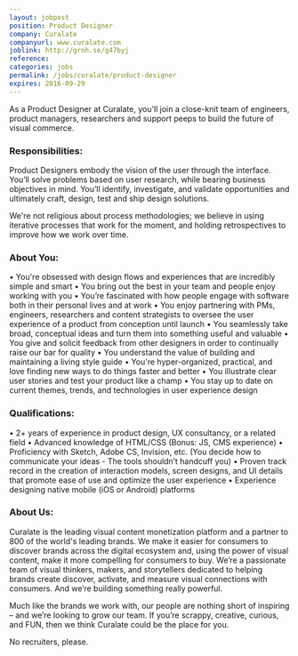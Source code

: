 ```yaml
---
layout: jobpost
position: Product Designer
company: Curalate
companyurl: www.curalate.com
joblink: http://grnh.se/g47byj
reference:
categories: jobs
permalink: /jobs/curalate/product-designer
expires: 2016-09-29
---
```


As a Product Designer at Curalate, you'll join a close-knit team of engineers, product managers, researchers and support peeps to build the future of visual commerce.  

### Responsibilities:
Product Designers embody the vision of the user through the interface. You’ll solve problems based on user research, while bearing business objectives in mind. You’ll identify, investigate, and validate opportunities and ultimately craft, design, test and ship design solutions.

We're not religious about process methodologies; we believe in using iterative processes that work for the moment, and holding retrospectives to improve how we work over time.


### About You:
• You're obsessed with design flows and experiences that are incredibly simple and smart
• You bring out the best in your team and people enjoy working with you
• You’re fascinated with how people engage with software both in their personal lives and at work
• You enjoy partnering with PMs, engineers, researchers and content strategists to oversee the user experience of a product from conception until launch
• You seamlessly take broad, conceptual ideas and turn them into something useful and valuable
• You give and solicit feedback from other designers in order to continually raise our bar for quality
• You understand the value of building and maintaining a living style guide
• You're hyper-organized, practical, and love finding new ways to do things faster and better
• You illustrate clear user stories and test your product like a champ
• You stay up to date on current themes, trends, and technologies in user experience design


### Qualifications:
• 2+ years of experience in product design, UX consultancy, or a related field
• Advanced knowledge of HTML/CSS (Bonus: JS, CMS experience)
• Proficiency with Sketch, Adobe CS, Invision, etc. (You decide how to communicate your ideas - The tools shouldn’t handcuff you)
• Proven track record in the creation of interaction models, screen designs, and UI details that promote ease of use and optimize the user experience
• Experience designing native mobile (iOS or Android) platforms
 

### About Us:
Curalate is the leading visual content monetization platform and a partner to 800 of the world's leading brands. We make it easier for consumers to discover brands across the digital ecosystem and, using the power of visual content, make it more compelling for consumers to buy. We’re a passionate team of visual thinkers, makers, and storytellers dedicated to helping brands create discover, activate, and measure visual connections with consumers. And we’re building something really powerful.

Much like the brands we work with, our people are nothing short of inspiring – and we’re looking to grow our team. If you’re scrappy, creative, curious, and FUN, then we think Curalate could be the place for you.

No recruiters, please.